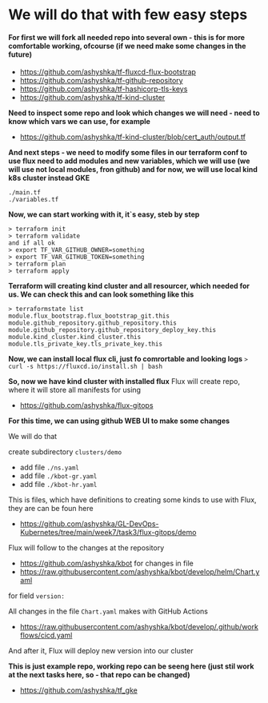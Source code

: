 # We will do that with few easy steps

#### For first we will fork all needed repo into several own - this is for more comfortable working, ofcourse (if we need make some changes in the future)

- https://github.com/ashyshka/tf-fluxcd-flux-bootstrap
- https://github.com/ashyshka/tf-github-repository
- https://github.com/ashyshka/tf-hashicorp-tls-keys
- https://github.com/ashyshka/tf-kind-cluster


**Need to inspect some repo and look which changes we will need - need to know which vars we can use, for example**
- https://github.com/ashyshka/tf-kind-cluster/blob/cert_auth/output.tf

**And next steps - we need to modify some files in our terraform conf to use flux
need to add modules and new variables, which we will use (we will use not local modules, fron github)
and for now, we will use local kind k8s cluster instead GKE**

```
./main.tf
./variables.tf
```
**Now, we can start working with it, it`s easy, steb by step**
```
> terraform init
> terraform validate
and if all ok
> export TF_VAR_GITHUB_OWNER=something
> export TF_VAR_GITHUB_TOKEN=something
> terraform plan
> terraform apply
```
**Terraform will creating kind cluster and all resourcer, which needed for us. 
We can check this and can look something like this**
```
> terraformstate list
module.flux_bootstrap.flux_bootstrap_git.this
module.github_repository.github_repository.this
module.github_repository.github_repository_deploy_key.this
module.kind_cluster.kind_cluster.this
module.tls_private_key.tls_private_key.this
```
**Now, we can install local flux cli, just fo comrortable and looking logs**
`> curl -s https://fluxcd.io/install.sh | bash`

**So, now we have kind cluster with installed flux**
Flux will create repo, where it will store all manifests for using
- https://github.com/ashyshka/flux-gitops

**For this time, we can using github WEB UI to make some changes**

We will do that

create subdirectory `clusters/demo`
- add file `./ns.yaml`
- add file `./kbot-gr.yaml`
- add file `./kbot-hr.yaml`

This is files, which have definitions to creating some kinds to use with Flux, they are can be foun here 
- https://github.com/ashyshka/GL-DevOps-Kubernetes/tree/main/week7/task3/flux-gitops/demo

Flux will follow to the changes at the repository
- https://github.com/ashyshka/kbot
for changes in file
-  https://raw.githubusercontent.com/ashyshka/kbot/develop/helm/Chart.yaml

for field `version:`

All changes in the file `Chart.yaml` makes with GitHub Actions
- https://raw.githubusercontent.com/ashyshka/kbot/develop/.github/workflows/cicd.yaml

And after it, Flux will deploy new version into our cluster

**This is just example repo, working repo can be seeng here (just stil work at the next tasks here, so - that repo can be changed)**
- https://github.com/ashyshka/tf_gke
